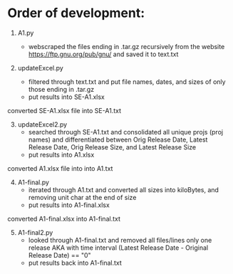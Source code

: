 # Order of development:
1. A1.py 
    - webscraped the files ending in .tar.gz recursively from the website https://ftp.gnu.org/pub/gnu/ and saved it to text.txt

2. updateExcel.py
    - filtered through text.txt and put file names, dates, and sizes of only those ending in .tar.gz
    - put results into SE-A1.xlsx

converted SE-A1.xlsx file into SE-A1.txt

3. updateExcel2.py
    - searched through SE-A1.txt and consolidated all unique projs (proj names) and differentiated between Orig Release Date, Latest Release Date, Orig Release Size, and Latest Release Size
    - put results into A1.xlsx

converted A1.xlsx file into into A1.txt

4. A1-final.py
    - iterated through A1.txt and converted all sizes into kiloBytes, and removing unit char at the end of size
    - put results into A1-final.xlsx

converted A1-final.xlsx into A1-final.txt

5. A1-final2.py
    - looked through A1-final.txt and removed all files/lines only one release AKA with time interval (Latest Release Date - Original Release Date) == "0"
    - put results back into A1-final.txt